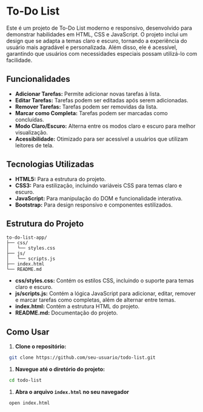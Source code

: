 # To-Do List

Este é um projeto de To-Do List moderno e responsivo, desenvolvido para demonstrar habilidades em HTML, CSS e JavaScript. O projeto inclui um design que se adapta a temas claro e escuro, tornando a experiência do usuário mais agradável e personalizada. Além disso, ele é acessível, garantindo que usuários com necessidades especiais possam utilizá-lo com facilidade.

## Funcionalidades

- **Adicionar Tarefas:** Permite adicionar novas tarefas à lista.
- **Editar Tarefas:** Tarefas podem ser editadas após serem adicionadas.
- **Remover Tarefas:** Tarefas podem ser removidas da lista.
- **Marcar como Completa:** Tarefas podem ser marcadas como concluídas.
- **Modo Claro/Escuro:** Alterna entre os modos claro e escuro para melhor visualização.
- **Acessibilidade:** Otimizado para ser acessível a usuários que utilizam leitores de tela.

## Tecnologias Utilizadas

- **HTML5:** Para a estrutura do projeto.
- **CSS3:** Para estilização, incluindo variáveis CSS para temas claro e escuro.
- **JavaScript:** Para manipulação do DOM e funcionalidade interativa.
- **Bootstrap:** Para design responsivo e componentes estilizados.

## Estrutura do Projeto

```plaintext
to-do-list-app/
├── css/
│   └── styles.css
├── js/
│   └── scripts.js
├── index.html
└── README.md
```

- **css/styles.css:** Contém os estilos CSS, incluindo o suporte para temas claro e escuro.
- **js/scripts.js:** Contém a lógica JavaScript para adicionar, editar, remover e marcar tarefas como completas, além de alternar entre temas.
- **index.html:** Contém a estrutura HTML do projeto.
- **README.md:** Documentação do projeto.

## Como Usar

1. **Clone o repositório:**

```sh
 git clone https://github.com/seu-usuario/todo-list.git
```

1. **Navegue até o diretório do projeto:**

```sh
 cd todo-list
```

1. **Abra o arquivo `index.html` no seu navegador**

```sh
 open index.html
```
